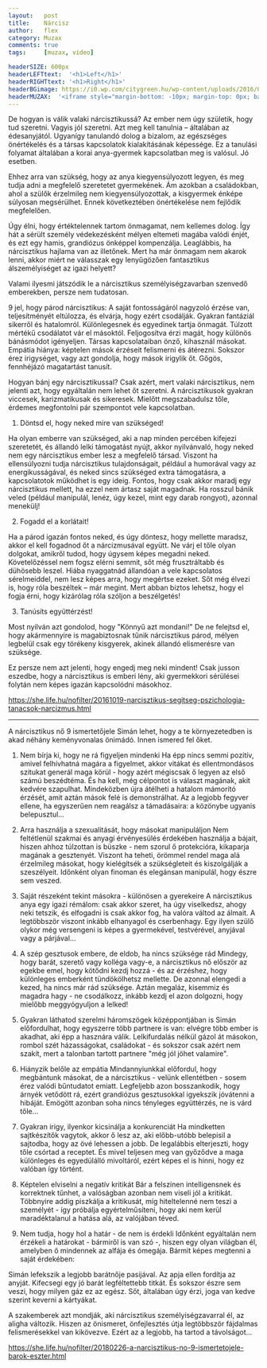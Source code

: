 ```yaml
---
layout:   post
title:    Nárcisz
author:   flex
category: Muzax
comments: true
tags:     [muzax, video]

headerSIZE: 600px
headerLEFTtext:  '<h1>Left</h1>'
headerRIGHTtext: '<h1>Right</h1>'
headerBGimage: https://i0.wp.com/citygreen.hu/wp-content/uploads/2016/07/Narcissus-Flower-Record.jpg
headerMUZAX:  '<iframe style="margin-bottom: -10px; margin-top: 0px; background: white;" width="100%" height="20" scrolling="no" frameborder="no" src="https://w.soundcloud.com/player/?url=https%3A//api.soundcloud.com/tracks/24302933&&amp;color=ff5500&amp;inverse=false&amp;auto_play=false&amp;show_user=true"></iframe>'
---
```


<div class="rainbow"></div>


De hogyan is válik valaki nárcisztikussá?
Az ember nem úgy születik, hogy tud szeretni. Vagyis jól szeretni. Azt meg kell tanulnia – általában az édesanyjától. Ugyanígy tanulandó dolog a bizalom, az egészséges önértékelés és a társas kapcsolatok kialakításának képessége. Ez a tanulási folyamat általában a korai anya-gyermek kapcsolatban meg is valósul. Jó esetben.

Ehhez arra van szükség, hogy az anya kiegyensúlyozott legyen, és meg tudja adni a megfelelő szeretetet gyermekének.
Ám azokban a családokban, ahol a szülők érzelmileg nem kiegyensúlyozottak, a kisgyermek énképe súlyosan megsérülhet. Ennek következtében önértékelése nem fejlődik megfelelően.

Úgy élni, hogy értéktelennek tartom önmagamat, nem kellemes dolog. Így hát a sérült személy védekezésként mélyen eltemeti magába valódi énjét, és ezt egy hamis, grandiózus önképpel kompenzálja. Leaglábbis, ha nárcisztikus hajlama van az illetőnek.
Mert ha már önmagam nem akarok lenni, akkor miért ne válasszak egy lenyűgözően fantasztikus álszemélyiséget az igazi helyett?

Valami ilyesmi játszódik le a nárcisztikus személyiségzavarban szenvedő emberekben, persze nem tudatosan. 

9 jel, hogy párod nárcisztikus:
A saját fontosságáról nagyzoló érzése van, teljesítményét eltúlozza, és elvárja, hogy ezért csodálják.
Gyakran fantáziál sikerről és hatalomról.
Különlegesnek és egyedinek tartja önmagát.
Túlzott mértékű csodálatot vár el másoktól.
Feljogosítva érzi magát, hogy különös bánásmódot igényeljen.
Társas kapcsolataiban önző, kihasznál másokat.
Empátia hiánya: képtelen mások érzéseit felismerni és átérezni.
Sokszor érez irigységet, vagy azt gondolja, hogy mások irigylik őt.
Gőgös, fennhéjázó magatartást tanusít.

Hogyan bánj egy nárcisztikussal?
Csak azért, mert valaki nárcisztikus, nem jelenti azt, hogy egyáltalán nem lehet őt szeretni. A nárcisztikusok gyakran viccesek, karizmatikusak és sikeresek. Mielőtt megszabadulsz tőle, érdemes megfontolni pár szempontot vele kapcsolatban.

1. Döntsd el, hogy neked mire van szükséged!

Ha olyan emberre van szükséged, aki a nap minden percében kifejezi szeretetét, és állandó lelki támogatást nyújt, akkor nyilvánvaló, hogy neked nem egy nárcisztikus ember lesz a megfelelő társad.
Viszont ha ellensúlyozni tudja nárcisztikus tulajdonságait, például a humorával vagy az energikusságával, és neked sincs szükséged extra támogatásra, a kapcsolatotok működhet is egy ideig.
Fontos, hogy csak akkor maradj egy nárcisztikus mellett, ha ezzel nem ártasz saját magadnak. Ha rosszul bánik veled (például manipulál, lenéz, úgy kezel, mint egy darab rongyot), azonnal menekülj!

2. Fogadd el a korlátait!

Ha a párod igazán fontos neked, és úgy döntesz, hogy mellette maradsz, akkor el kell fogadnod őt a nárcizmusával együtt. Ne várj el tőle olyan dolgokat, amikről tudod, hogy úgysem képes megadni neked. Követelőzéssel nem fogsz elérni semmit, sőt még frusztráltabb és dühösebb leszel.
Hiába nyaggatnád állandóan a vele kapcsolatos sérelmeiddel, nem lesz képes arra, hogy megértse ezeket.
Sőt még élvezi is, hogy róla beszéltek – már megint. Mert abban biztos lehetsz, hogy el fogja érni, hogy kizárólag róla szóljon a beszélgetés!

3. Tanúsíts együttérzést!

Most nyilván azt gondolod, hogy "Könnyű azt mondani!" De ne felejtsd el, hogy akármennyire is magabiztosnak tűnik nárcisztikus párod, mélyen legbelül csak egy törékeny kisgyerek, akinek állandó elismerésre van szüksége.

Ez persze nem azt jelenti, hogy engedj meg neki mindent!
Csak jusson eszedbe, hogy a nárcisztikus is emberi lény, aki gyermekkori sérülései folytán nem képes igazán kapcsolódni másokhoz.

https://she.life.hu/nofilter/20161019-narcisztikus-segitseg-pszichologia-tanacsok-narcizmus.html

-----------------------

A nárcisztikus nő 9 ismertetőjele
Simán lehet, hogy a te környezetedben is akad néhány keményvonalas önimádó. Innen ismered fel őket.

1. Nem bírja ki, hogy ne rá figyeljen mindenki
Ha épp nincs semmi pozitív, amivel felhívhatná magára a figyelmet, akkor vitákat és ellentmondásos szitukat generál maga körül - hogy azért mégiscsak ő legyen az első számú beszédtéma. És ha kell, még célpontot is választ magának, akit kedvére szapulhat. Mindeközben újra átélheti a hatalom mámorító érzését, amit aztán mások felé is demonstrálhat. Az a legjobb fegyver ellene, ha egyszerűen nem reagálsz a támadásaira: a közönybe ugyanis belepusztul...

2. Arra használja a szexualitását, hogy másokat manipuláljon
Nem feltétlenül szakmai és anyagi érvényesülés érdekében használja a bájait, hiszen ahhoz túlzottan is büszke - nem szorul ő protekcióra, kikaparja magának a gesztenyét. Viszont ha teheti, örömmel rendel maga alá érzelmileg másokat, hogy kielégítsék a szükségleteit és kiszolgálják a szeszélyeit. Időnként olyan finoman és elegánsan manipulál, hogy észre sem veszed.

3. Saját részeként tekint másokra - különösen a gyerekeire
A nárcisztikus anya egy igazi rémálom: csak akkor szeret, ha úgy viselkedsz, ahogy neki tetszik, és elfogadni is csak akkor fog, ha valóra váltod az álmait. A legtöbbször viszont inkább elhanyagol és cserbenhagy. Egy ilyen szülő olykor még versengeni is képes a gyermekével, testvérével, anyjával vagy a párjával...

4. A szép gesztusok embere, de eldob, ha nincs szüksége rád
Mindegy, hogy barát, szerető vagy kolléga vagy-e, a nárcisztikus nő először az egekbe emel, hogy kötődni kezdj hozzá - és az érzéshez, hogy különleges emberként tündökölhetsz mellette. De azonnal elengedi a kezed, ha nincs már rád szüksége. Aztán megaláz, kisemmiz és magadra hagy - ne csodálkozz, inkább kezdj el azon dolgozni, hogy mielőbb meggyógyuljon a lelked!

5. Gyakran láthatod szerelmi háromszögek középpontjában is
Simán előfordulhat, hogy egyszerre több partnere is van: elvégre több ember is akadhat, aki épp a hasznára válik. Lelkifurdalás nélkül gázol át másokon, rombol szét házasságokat, családokat - és sokszor csak azért nem szakít, mert a talonban tartott partnere "még jól jöhet valamire".

6. Hiányzik belőle az empátia
Mindannyiunkkal előfordul, hogy megbántunk másokat, de a nárcisztikus - velünk ellentétben - sosem érez valódi bűntudatot emiatt. Legfeljebb azon bosszankodik, hogy árnyék vetődött rá, ezért grandiózus gesztusokkal igyekszik jóvátenni a hibáját. Emögött azonban soha nincs tényleges együttérzés, ne is várd tőle...

7. Gyakran irigy, ilyenkor kicsinálja a konkurenciát
Ha mindketten sajtkészítők vagytok, akkor ő lesz az, aki előbb-utóbb belepisil a sajtodba, hogy az övé lehessen a jobb. De legalábbis elterjeszti, hogy tőle csórtad a receptet. És mivel teljesen meg van győződve a maga különleges és egyedülálló mivoltáról, ezért képes el is hinni, hogy ez valóban így történt.

8. Képtelen elviselni a negatív kritikát
Bár a felszínen intelligensnek és korrektnek tűnhet, a valóságban azonban nem viseli jól a kritikát. Többnyire addig piszkálja a kritikusát, míg hiteltelenné nem teszi a személyét - így próbálja egyértelműsíteni, hogy aki nem kerül maradéktalanul a hatása alá, az valójában téved.

9. Nem tudja, hogy hol a határ - de nem is érdekli
Időnként egyáltalán nem érzékeli a határokat - bármiről is van szó -, hiszen egy olyan világban él, amelyben ő mindennek az alfája és ómegája. Bármit képes megtenni a saját érdekében:

Simán lefekszik a legjobb barátnője pasijával.
Az apja ellen fordítja az anyját.
Kifecsegi egy jó barát legféltettebb titkát.
És sokszor észre sem veszi, hogy milyen gáz ez az egész. Sőt, általában úgy érzi, joga van kedve szerint keverni a kártyákat.

A szakemberek azt mondják, aki nárcisztikus személyiségzavarral él, az aligha változik. Hiszen az önismeret, önfejlesztés útja legtöbbször fájdalmas felismerésekkel van kikövezve. Ezért az a legjobb, ha tartod a távolságot...

https://she.life.hu/nofilter/20180226-a-narcisztikus-no-9-ismertetojele-barok-eszter.html